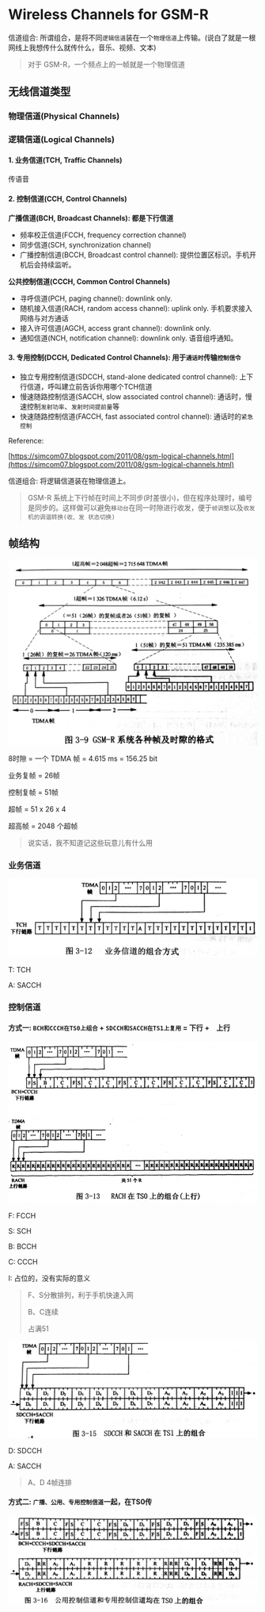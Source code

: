 # Wireless Channels for GSM-R

信道组合: 所谓组合，是将不同`逻辑信道`装在一个`物理信道`上传输。\(说白了就是一根网线上我想传什么就传什么，音乐、视频、文本\)

> 对于 GSM-R，一个频点上的一帧就是一个物理信道

## 无线信道类型

### 物理信道\(Physical Channels\)

### 逻辑信道\(Logical Channels\)

#### 1. 业务信道\(TCH, Traffic Channels\)

传语音

#### 2. 控制信道\(CCH, Control Channels\)

**广播信道\(BCH, Broadcast Channels\): 都是下行信道**

* 频率校正信道\(FCCH, frequency correction channel\)
* 同步信道\(SCH, synchronization channel\)
* 广播控制信道\(BCCH, Broadcast control channel\): 提供位置区标识。手机开机后会持续监听。

**公共控制信道\(CCCH, Common Control Channels\)**

* 寻呼信道\(PCH, paging channel\): downlink only.
* 随机接入信道\(RACH, random access channel\): uplink only. 手机要求接入网络与对方通话
* 接入许可信道\(AGCH, access grant channel\): downlink only.
* 通知信道\(NCH, notification channel\): downlink only. 语音组呼通知。

#### 3. 专用控制\(DCCH, Dedicated Control Channels\): 用于`通话时`传输`控制信令`

* 独立专用控制信道\(SDCCH, stand-alone dedicated control channel\): 上下行信道，呼叫建立前告诉你用哪个TCH信道
* 慢速随路控制信道\(SACCH, slow associated control channel\): 通话时，慢速控制`发射功率`、`发射时间提前量`等
* 快速随路控制信道\(FACCH, fast associated control channel\): 通话时的`紧急控制`

Reference:

[https://simcom07.blogspot.com/2011/08/gsm-logical-channels.html](https://simcom07.blogspot.com/2011/08/gsm-logical-channels.html)

信道组合: 将逻辑信道装在物理信道上。

> GSM-R 系统上下行帧在时间上不同步\(时差很小\)，但在程序处理时，编号是同步的。这样做可以避免`移动台`在同一时隙进行收发，便于`帧调整`以及`收发机的调谐转换(收、发 状态切换)`

## 帧结构

![](../.gitbook/assets/GSM-R系统各种帧及时隙的格式.jpg)

8时隙 = 一个 TDMA 帧 = 4.615 ms = 156.25 bit

业务复帧 = 26帧

控制复帧 = 51帧

超帧 = 51 x 26 x 4

超高帧 = 2048 个超帧

> 说实话，我不知道记这些玩意儿有什么用

### 业务信道

![](../.gitbook/assets/业务信道的组合方式.jpg)

T: TCH

A: SACCH

### 控制信道

#### 方式一: `BCH和CCCH在TS0上组合` + `SDCCH和SACCH在TS1上复用` = 下行 +　上行

![](../.gitbook/assets/RACH在TS0上的组合.jpg)

F: FCCH

S: SCH

B: BCCH

C: CCCH

I: 占位的，没有实际的意义

> F、S分散排列，利于手机快速入网
>
> B、C连续
>
> 占满51

![](../.gitbook/assets/SDCCH和SACCH在TS1上的组合.jpg)

D: SDCCH

A: SACCH

> A、D 4帧连排

#### 方式二: `广播、公用、专用控制信道`一起，在TS0传

![](../.gitbook/assets/所有控制信道均在TS0上的组合.jpg)

